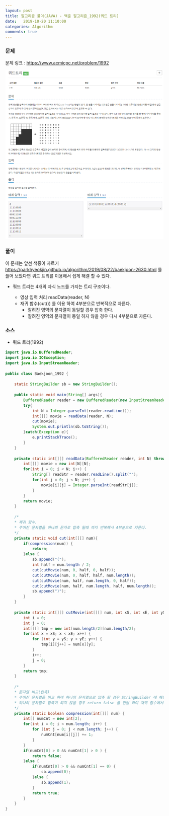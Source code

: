 ```yaml
---
layout: post
title: 알고리즘 풀이(JAVA) - 백준 알고리즘_1992(쿼드 트리)
date:   2019-10-20 11:10:00
categories: Algorithm
comments: true 
---
```


### 문제

문제 링크 : <https://www.acmicpc.net/problem/1992>

![쿼드 트리](/img/algorithm/baekjoon_1992.png)

### 풀이

이 문제는 앞선 색종이 자르기<https://parkhyeokjin.github.io/algorithm/2019/08/22/baekjoon-2630.html> 를 풀어 보았다면
쿼드 트리를 이용해서 쉽게 해결 할 수 있다.

- 쿼드 트리는 4개의 자식 노드를 가지는 트리 구조이다.

    - 영상 입력 처리 readData(reader, N)
    - 재귀 함수(cut()) 를 이용 하여 4부분으로 반복적으로 자른다.
        - 잘려진 영역의 문자열이 동일할 경우 압축 한다.
        - 잘려진 영역의 문자열이 동일 하지 않을 경우 다시 4부분으로 자른다. 

### 소스

- 쿼드 트리(1992)

```java
import java.io.BufferedReader;
import java.io.IOException;
import java.io.InputStreamReader;

public class Baekjoon_1992 {
	
	static StringBuilder sb = new StringBuilder();
	
	public static void main(String[] args){
        BufferedReader reader = new BufferedReader(new InputStreamReader(System.in));
        try{
        	int N = Integer.parseInt(reader.readLine());
        	int[][] movie = readData(reader, N);
        	cut(movie);
        	System.out.println(sb.toString());
        }catch(Exception e){
            e.printStackTrace();
        }
    }

	private static int[][] readData(BufferedReader reader, int N) throws IOException {
		int[][] movie = new int[N][N];
		for(int i = 0; i < N; i++) {
			String[] readStr = reader.readLine().split("");
			for(int j = 0; j < N; j++) {
				movie[i][j] = Integer.parseInt(readStr[j]);
			}
		}
		return movie;
	}
	
    /*
    * 재귀 함수. 
    * 주어진 문자열을 하나의 문자로 압축 될때 까지 반복해서 4부분으로 자른다.
    */
	private static void cut(int[][] num){
		if(compression(num)) {
			return;
		}else {
			sb.append("(");
			int half = num.length / 2;
			cut(cutMovie(num, 0, half, 0, half));
			cut(cutMovie(num, 0, half, half, num.length));
			cut(cutMovie(num, half, num.length, 0, half));
			cut(cutMovie(num, half, num.length, half, num.length));
			sb.append(")");
		}
	}

	private static int[][] cutMovie(int[][] num, int xS, int xE, int yS, int yE) {
		int i = 0;
		int j = 0;
		int[][] tmp = new int[num.length/2][num.length/2];
		for(int x = xS; x < xE; x++) {
			for (int y = yS; y < yE; y++) {
				tmp[i][j++] = num[x][y];
			}
			i++;
			j = 0;
		}
		return tmp;
	}
	
    /*
    * 문자열 비교(압축)
    * 주어진 문자열을 비교 하여 하나의 문자열으로 압축 될 경우 StringBuilder 에 해당 문자를 입력하고
    * 하나의 문자열로 압축이 되지 않을 경우 return false 를 전달 하여 재귀 함수에서 다시 처리 되도록 한다.
    */ 
	private static boolean compression(int[][] num) {
		int[] numCnt = new int[2];
		for(int i = 0; i < num.length; i++) {
    		for (int j = 0; j < num.length; j++) {
				numCnt[num[i][j]] += 1;
			}
    	}
		if(numCnt[0] > 0 && numCnt[1] > 0 ) {
			return false;
		}else {
			if(numCnt[0] > 0 && numCnt[1] == 0) {
				sb.append(0);
			}else {
				sb.append(1);
			}
			return true;
		}
	}
}
```
